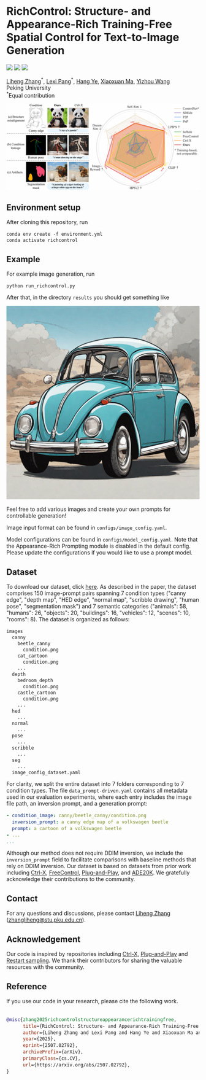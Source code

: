 # RichControl: Structure- and Appearance-Rich Training-Free Spatial Control for Text-to-Image Generation

<a href="https://zhang-liheng.github.io/rich-control"><img src="https://img.shields.io/badge/Project-Page-green"></a> <a href="https://youtu.be/yBESOlbruWU"><img src="https://img.shields.io/badge/YouTube-Video-yellow"></a> <a href="https://arxiv.org/abs/2507.02792"><img src="https://img.shields.io/badge/arXiv-Paper-red"></a>

[Liheng Zhang](https://github.com/zhang-liheng/)<sup>\*</sup>, [Lexi Pang](https://github.com/LexiPang)<sup>\*</sup>, [Hang Ye](https://alvinyh.github.io/), [Xiaoxuan Ma](https://shirleymaxx.github.io/), [Yizhou Wang](https://cfcs.pku.edu.cn/english/people/faculty/yizhouwang/index.htm)<br>
Peking University<br>
<sup>*</sup>Equal contribution <br>

![RichControl teaser figure](assets/teaser.png)

## Environment setup

After cloning this repository, run

```
conda env create -f environment.yml
conda activate richcontrol
```

## Example

For example image generation, run

```
python run_richcontrol.py
```

After that, in the directory `results` you should get something like

![Example result](assets/result.png)

Feel free to add various images and create your own prompts for controllable generation!

Image input format can be found in `configs/image_config.yaml`.

Model configurations can be found in `configs/model_config.yaml`. Note that the Appearance-Rich Prompting module is disabled in the default config. Please update the configurations if you would like to use a prompt model.

## Dataset

To download our dataset, click [here](https://drive.google.com/file/d/1ejDgx7DL-B4x-igQMv5lt8-XXD0eHuTG/view?usp=sharing). As described in the paper, the dataset comprises 150 image-prompt pairs spanning 7 condition types ("canny edge", "depth map", "HED edge", "normal map", "scribble drawing", "human pose", "segmentation mask") and 7 semantic categories ("animals": 58, "humans": 26, "objects": 20, "buildings": 16, "vehicles": 12, "scenes": 10, "rooms": 8).
The dataset is organized as follows:

```
images
  canny
    beetle_canny
      condition.png
    cat_cartoon
      condition.png
    ...
  depth
    bedroom_depth
      condition.png
    castle_cartoon
      condition.png
    ...
  hed
    ...
  normal
    ...
  pose
    ...
  scribble
    ...
  seg
    ...
  image_config_dataset.yaml
```

For clarity, we split the entire dataset into 7 folders corresponding to 7 condition types. The file `data_prompt-driven.yaml` contains all metadata used in our evaluation experiments, where each entry includes the image file path, an inversion prompt, and a generation prompt:

```yaml
- condition_image: canny/beetle_canny/condition.png
  inversion_prompt: a canny edge map of a volkswagen beetle
  prompt: a cartoon of a volkswagen beetle
- ...
...
```

Although our method does not require DDIM inversion, we include the `inversion_prompt` field to facilitate comparisons with baseline methods that rely on DDIM inversion.
Our dataset is based on datasets from prior work including [Ctrl-X](https://github.com/genforce/ctrl-x), [FreeControl](https://github.com/genforce/freecontrol), [Plug-and-Play](https://github.com/MichalGeyer/pnp-diffusers), and [ADE20K](https://ade20k.csail.mit.edu/). We gratefully acknowledge their contributions to the community.

## Contact

For any questions and discussions, please contact [Liheng Zhang](https://github.com/zhang-liheng) (zhangliheng@stu.pku.edu.cn).

## Acknowledgement

Our code is inspired by repositories including [Ctrl-X](https://github.com/genforce/ctrl-x), [Plug-and-Play](https://github.com/MichalGeyer/pnp-diffusers) and [Restart sampling](https://github.com/Newbeeer/diffusion_restart_sampling). We thank their contributors for sharing the valuable resources with the community.

## Reference

If you use our code in your research, please cite the following work.

```bibtex

@misc{zhang2025richcontrolstructureappearancerichtrainingfree,
      title={RichControl: Structure- and Appearance-Rich Training-Free Spatial Control for Text-to-Image Generation}, 
      author={Liheng Zhang and Lexi Pang and Hang Ye and Xiaoxuan Ma and Yizhou Wang},
      year={2025},
      eprint={2507.02792},
      archivePrefix={arXiv},
      primaryClass={cs.CV},
      url={https://arxiv.org/abs/2507.02792}, 
}

```
